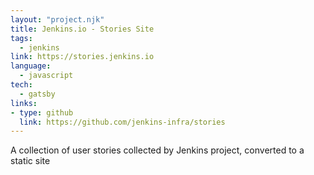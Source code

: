 ```yaml
---
layout: "project.njk"
title: Jenkins.io - Stories Site
tags:
  - jenkins
link: https://stories.jenkins.io
language:
  - javascript
tech:
  - gatsby
links:
- type: github
  link: https://github.com/jenkins-infra/stories
---
```

A collection of user stories collected by Jenkins project, converted to a static site



